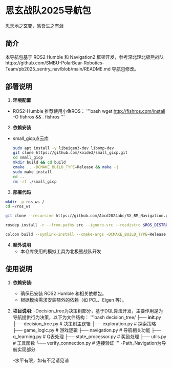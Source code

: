 # 思玄战队2025导航包
思天地之玄变，感吾生之有涯

## 简介
本导航包基于 ROS2 Humble 和 Navigation2 框架开发，参考深北理北极熊战队https://github.com/SMBU-PolarBear-Robotics-Team/pb2025_sentry_nav/blob/main/README.md 导航包修改。

## 部署说明
1. **环境配置**
  - ROS2-Humble 推荐使用小鱼ROS：
    '''bash
    wget http://fishros.com/install -O fishros && . fishros
    '''
2. **依赖安装**
  - small_gicp点云库
     ```bash
     sudo apt install -y libeigen3-dev libomp-dev
     git clone https://github.com/koide3/small_gicp.git
     cd small_gicp
     mkdir build && cd build
     cmake .. -DCMAKE_BUILD_TYPE=Release && make -j
     sudo make install
     cd ..
     rm -rf ./small_gicp
     ```
3. **部署代码**
```bash
mkdir -p ros_ws /
cd ~/ros_ws
```
```bash
git clone --recursive https://github.com/Abcd2024abc/SX_RM_Navigation.git src/SX_RM_Navigation
```
```bash
rosdep install -r --from-paths src --ignore-src --rosdistro $ROS_DISTRO -y
```
```bash
colcon build --symlink-install --cmake-args -DCMAKE_BUILD_TYPE=Release
```
4. **额外说明**
   - 本仓库使用的模拟工具为北极熊战队开发


## 使用说明
1. **依赖安装**:
   - 确保已安装 ROS2 Humble 和相关依赖包。
   - 根据模块需求安装额外的依赖（如 PCL、Eigen 等）。

2. **项目说明**:
   -Decision_tree为决策树部分，基于DQL算法开发，主要作用是为导航提供行为决策，以下为文件结构：
   '''bash
   decision_tree/
   ├── __init__.py
   ├── decision_tree.py          # 决策树主逻辑
   ├── exploration.py            # 探索策略
   ├── game_logic.py             # 游戏逻辑
   ├── navigation.py             # 导航相关功能
   ├── q_learning.py             # Q表处理
   ├── state_processor.py        # 奖励处理
   ├── utils.py                  # 工具函数
   └── verify_connection.py      # 连接验证
   '''
   -Path_Navigation为导航实现部分

   -水平有限，如有不足请见谅